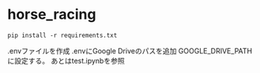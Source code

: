 # horse_racing
```
pip install -r requirements.txt
```
.envファイルを作成
.envにGoogle Driveのパスを追加
GOOGLE_DRIVE_PATHに設定する。
あとはtest.ipynbを参照
